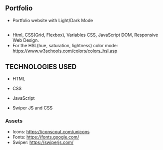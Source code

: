 ## Portfolio
- Portfolio website with Light/Dark Mode

## 
- Html, CSS(Grid, Flexbox), Variables CSS, JavaScript DOM, Responsive Web Design. 
- For the HSL(hue, saturation, lightness) color mode: https://www.w3schools.com/colors/colors_hsl.asp

## TECHNOLOGIES USED
- HTML
- CSS 
- JavaScript 

- Swiper JS and CSS

### Assets
- Icons: https://iconscout.com/unicons
- Fonts: https://fonts.google.com/
- Swiper: https://swiperjs.com/
